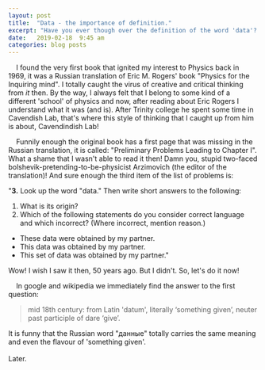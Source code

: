 ```yaml
---
layout: post
title:  "Data - the importance of definition."
excerpt: "Have you ever though over the definition of the word 'data'? Eric M. Rogers has just reminded me that it is very important."
date:   2019-02-18  9:45 am
categories: blog posts
---
```

&nbsp;&nbsp;&nbsp;&nbsp;I found the very first book that ignited my interest to Physics back in 1969, it was a Russian translation of Eric M. Rogers' book "Physics for the Inquiring mind". I totally caught the virus of creative and critical thinking from _it_ then. By the way, I always felt that I belong to some kind of a different 'school' of physics and now, after reading about Eric Rogers I understand what it was (and is). After Trinity college he spent some time in Cavendish Lab, that's where this style of thinking that I caught up from him is about, Cavendindish Lab!<br>

&nbsp;&nbsp;&nbsp;&nbsp;Funnily enough the original book has a first page that was missing in the Russian translation, it is called: "Preliminary Problems Leading to Chapter I". What a shame that I wasn't able to read it then! Damn you, stupid two-faced bolshevik-pretending-to-be-physicist Arzimovich (the editor of the translation)! And sure enough the third item of the list of problems is:

"**3.** Look up the word "data." Then write short answers to the following:
1. What is its origin?
2. Which of the following statements do you consider correct language and which incorrect? (Where incorrect, mention reason.)
- These data were obtained by my partner.
- This data was obtained by my partner.
- This set of data was obtained by my partner."

Wow! I wish I saw it then, 50 years ago. But I didn't. So, let's do it now!

&nbsp;&nbsp;&nbsp;&nbsp;In google and wikipedia we immediately find the answer to the first question:
> mid 18th century: from Latin 'datum', literally ‘something given’, neuter past participle of dare ‘give’.

It is funny that the Russian word "данные" totally carries the same meaning and even the flavour of 'something given'.
<br><br>
Later.
